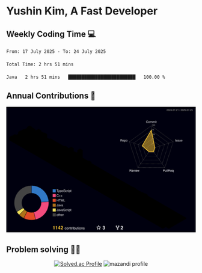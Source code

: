 # Yushin Kim, A Fast Developer

## Weekly Coding Time 💻

<!--START_SECTION:waka-->

```txt
From: 17 July 2025 - To: 24 July 2025

Total Time: 2 hrs 51 mins

Java   2 hrs 51 mins   █████████████████████████   100.00 %
```

<!--END_SECTION:waka-->

## Annual Contributions 🏃

![](./profile-3d-contrib/profile-night-rainbow.svg)

## Problem solving 👨‍💻

<div align="center">

[![Solved.ac Profile](http://mazassumnida.wtf/api/v2/generate_badge?boj=kys010306)](https://solved.ac/kys010306)
![mazandi profile](http://mazandi.herokuapp.com/api?handle=kys010306&theme=dark)

</div>
